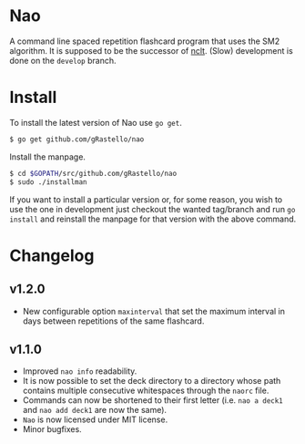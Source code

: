 # Nao
A command line spaced repetition flashcard program that uses the SM2 algorithm. It is supposed to be the successor of [nclt](https://github.com/gRastello/nclt). (Slow) development is done on the `develop` branch.

# Install
To install the latest version of Nao use `go get`.
```bash
$ go get github.com/gRastello/nao
```

Install the manpage.
```bash
$ cd $GOPATH/src/github.com/gRastello/nao
$ sudo ./installman
```

If you want to install a particular version or, for some reason, you wish to use the one in development just checkout the wanted tag/branch and run `go install` and reinstall the manpage for that version with the above command.

# Changelog

## v1.2.0
- New configurable option `maxinterval` that set the maximum interval in days between repetitions of the same flashcard. 

## v1.1.0
- Improved `nao info` readability.
- It is now possible to set the deck directory to a directory whose path contains multiple consecutive whitespaces through the `naorc` file.
- Commands can now be shortened to their first letter (i.e. `nao a deck1` and `nao add deck1` are now the same).
- `Nao` is now licensed under MIT license.
- Minor bugfixes.
